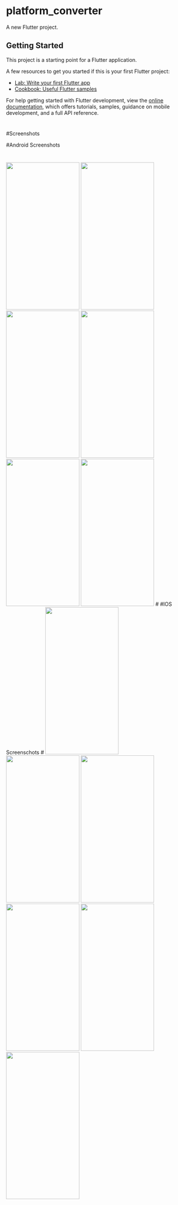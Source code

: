 # platform_converter

A new Flutter project.

## Getting Started

This project is a starting point for a Flutter application.

A few resources to get you started if this is your first Flutter project:

- [Lab: Write your first Flutter app](https://docs.flutter.dev/get-started/codelab)
- [Cookbook: Useful Flutter samples](https://docs.flutter.dev/cookbook)

For help getting started with Flutter development, view the
[online documentation](https://docs.flutter.dev/), which offers tutorials,
samples, guidance on mobile development, and a full API reference.
#
#Screenshots

#Android Screenshots
#
<img src="https://github.com/khushal1099/platform_converter/assets/138639130/ddfa2218-6a5f-46d2-a58a-606ee2d59f4d" width="200" height="400">
<img src="https://github.com/khushal1099/platform_converter/assets/138639130/6155fdd2-efe8-46fb-bae6-8bf691f7a422" width="200" height="400">
<img src="https://github.com/khushal1099/platform_converter/assets/138639130/094461f6-48a4-43fe-8198-9b83f8eb0042" width="200" height="400">
<img src="https://github.com/khushal1099/platform_converter/assets/138639130/12bfeb4d-66b8-4227-bb27-4468899741bd" width="200" height="400">
<img src="https://github.com/khushal1099/platform_converter/assets/138639130/c70794bc-0910-4680-a98f-32f0fc4a3bc5" width="200" height="400">
<img src="https://github.com/khushal1099/platform_converter/assets/138639130/9b5e4412-a5d4-48cc-9e23-f00c8e7f8206" width="200" height="400">
#
#IOS Screenschots
#
<img src="https://github.com/khushal1099/platform_converter/assets/138639130/540d76eb-175f-40cb-9794-72eca36f9290" width="200" height="400">
<img src="https://github.com/khushal1099/platform_converter/assets/138639130/cd068994-fb2b-438e-943e-13b27db7252f" width="200" height="400">
<img src="https://github.com/khushal1099/platform_converter/assets/138639130/d84706c9-c616-4c74-86ae-e072fd52fe54" width="200" height="400">
<img src="https://github.com/khushal1099/platform_converter/assets/138639130/c54d5138-d03c-46c4-89c5-3bd0ae462174" width="200" height="400">
<img src="https://github.com/khushal1099/platform_converter/assets/138639130/beb1e24f-36f4-4727-89fc-51d0eac2856c" width="200" height="400">
<img src="https://github.com/khushal1099/platform_converter/assets/138639130/434213fa-8648-4bd1-b51f-9ff1249e3d70" width="200" height="400">


